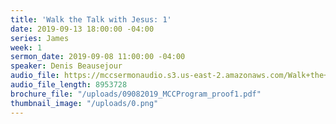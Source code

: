 ```yaml
---
title: 'Walk the Talk with Jesus: 1'
date: 2019-09-13 18:00:00 -04:00
series: James
week: 1
sermon_date: 2019-09-08 11:00:00 -04:00
speaker: Denis Beausejour
audio_file: https://mccsermonaudio.s3.us-east-2.amazonaws.com/Walk+the+Talk+with+Jesus.lite.mp3
audio_file_length: 8953728
brochure_file: "/uploads/09082019_MCCProgram_proof1.pdf"
thumbnail_image: "/uploads/0.png"
---
```

